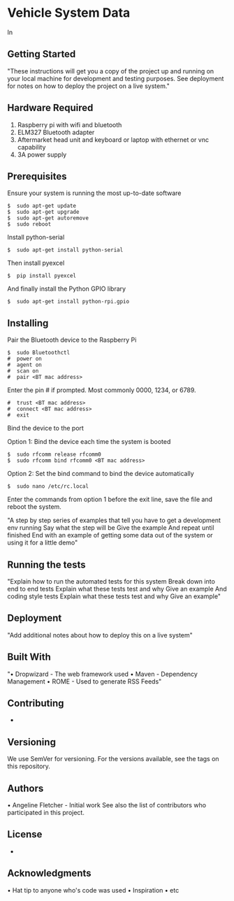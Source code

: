 # Vehicle System Data
In
## Getting Started
"These instructions will get you a copy of the project up and running on your local machine for development and testing purposes. See deployment for notes on how to deploy the project on a live system."
## Hardware Required
   1. Raspberry pi with wifi and bluetooth
   2. ELM327 Bluetooth adapter
   3. Aftermarket head unit and keyboard or laptop with ethernet or vnc capability
   4. 3A power supply
## Prerequisites
Ensure your system is running the most up-to-date software
```
$  sudo apt-get update
$  sudo apt-get upgrade
$  sudo apt-get autoremove
$  sudo reboot
```
Install python-serial
```
$  sudo apt-get install python-serial
```
Then install pyexcel
```
$  pip install pyexcel
```
And finally install the Python GPIO library
```
$  sudo apt-get install python-rpi.gpio
```
## Installing
Pair the Bluetooth device to the Raspberry Pi
```
$  sudo Bluetoothctl
#  power on
#  agent on
#  scan on
#  pair <BT mac address>
```
Enter the pin # if prompted. Most commonly 0000, 1234, or 6789.
```
#  trust <BT mac address>
#  connect <BT mac address>
#  exit
```

Bind the device to the port
 
  Option 1: Bind the device each time the system is booted
```
$  sudo rfcomm release rfcomm0
$  sudo rfcomm bind rfcomm0 <BT mac address>
```
  Option 2: Set the bind command to bind the device automatically
```
$  sudo nano /etc/rc.local
```
  Enter the commands from option 1 before the exit line, save the file and reboot the system.


"A step by step series of examples that tell you have to get a development env running
Say what the step will be
Give the example
And repeat
until finished
End with an example of getting some data out of the system or using it for a little demo"
## Running the tests
"Explain how to run the automated tests for this system
Break down into end to end tests
Explain what these tests test and why
Give an example
And coding style tests
Explain what these tests test and why
Give an example"
## Deployment
"Add additional notes about how to deploy this on a live system"
## Built With
"•	Dropwizard - The web framework used
•	Maven - Dependency Management
•	ROME - Used to generate RSS Feeds"
## Contributing
-
## Versioning
We use SemVer for versioning. For the versions available, see the tags on this repository.
## Authors
•	Angeline Fletcher - Initial work
See also the list of contributors who participated in this project.
## License
-
## Acknowledgments
•	Hat tip to anyone who's code was used
•	Inspiration
•	etc

